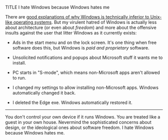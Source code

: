 TITLE I hate Windows because Windows hates me

There are [good explanations of why Windows is technically inferior to Unix-like operating systems](https://www.over-yonder.net/~fullermd/rants/winstupid/4). But my virulent hatred of Windows is actually less about architecture (or even about *freedom*) and more about the offensive insults against the user that litter Windows as it currently exists:

* Ads in the start menu and on the lock screen. It's one thing when free software does this, but Windows is *paid and proprietary* software.

* Unsolicited notifications and popups about Microsoft stuff it wants me to install.

* PC starts in "S-mode", which means non-Microsoft apps aren't allowed to run.

* I changed my settings to allow installing non-Microsoft apps. Windows automatically changed it back.

* I deleted the Edge exe. Windows automatically restored it.

---

You don't control your own device if it runs Windows. You are treated like a guest in your own house. Nevermind the sophisticated concerns about design, or the ideological ones about software freedom. I hate Windows because Windows hates me.
